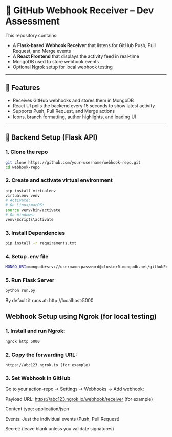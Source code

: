 # 📡 GitHub Webhook Receiver – Dev Assessment

This repository contains:

- A **Flask-based Webhook Receiver** that listens for GitHub Push, Pull Request, and Merge events
- A **React Frontend** that displays the activity feed in real-time
- MongoDB used to store webhook events
- Optional Ngrok setup for local webhook testing

---

## 🚀 Features

- Receives GitHub webhooks and stores them in MongoDB
- React UI polls the backend every 15 seconds to show latest activity
- Supports Push, Pull Request, and Merge actions
- Icons, branch formatting, author highlights, and loading UI

---

## 🐍 Backend Setup (Flask API)

### 1. Clone the repo

```bash
git clone https://github.com/your-username/webhook-repo.git
cd webhook-repo
```
### 2. Create and activate virtual environment

```bash
pip install virtualenv
virtualenv venv
# Activate:
# On Linux/macOS:
source venv/bin/activate
# On Windows:
venv\Scripts\activate
```
### 3. Install Dependencies

```bash
pip install -r requirements.txt
```

### 4. Setup .env file

```bash
MONGO_URI=mongodb+srv://username:password@cluster0.mongodb.net/githubEvents?retryWrites=true&w=majority
```

### 5. Run Flask Server

```bash
python run.py
```
By default it runs at: http://localhost:5000

## Webhook Setup using Ngrok (for local testing)

### 1. Install and run Ngrok:

```bash
ngrok http 5000
```

### 2. Copy the forwarding URL:

```arduino
https://abc123.ngrok.io (for example)
```

### 3. Set Webhook in GitHub

Go to your action-repo → Settings → Webhooks → Add webhook:

Payload URL: https://abc123.ngrok.io/webhook/receiver (for example)

Content type: application/json

Events: Just the individual events (Push, Pull Request)

Secret: (leave blank unless you validate signatures)


